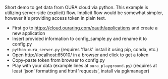 Short demo to get data from OURA cloud via python.
This example is utilizing server-side (explicit) flow. Implicit flow would be somewhat simpler, however it's providing access token in plain text.

* First go to https://cloud.ouraring.com/oauth/applications and create a new application
* Insert provided information to config_sample.py and rename it to config.py
* `python oura_server.py` (requires 'flask' install it using pip, conda, etc.)
* Open http://localhost:65010/ in a browser and click to get a token
* Copy-paste token from browser to config.py
* Play with your data (example lines at `oura_playground.py`) (requires at least 'json' formatting and html 'requests', install via pgkmanager)
